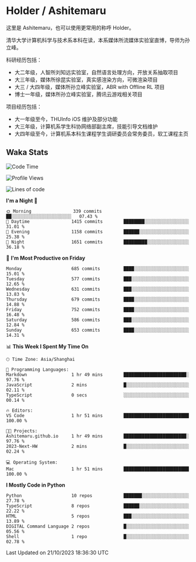 # Holder / Ashitemaru

这里是 Ashitemaru，也可以使用更常用的称呼 Holder。

清华大学计算机科学与技术系本科在读，本系媒体所流媒体实验室直博，导师为孙立峰。

科研经历包括：

- 大二年级，人智所刘知远实验室，自然语言处理方向，开放关系抽取项目
- 大三年级，媒体所徐昆实验室，真实感渲染方向，可微渲染项目
- 大三 / 大四年级，媒体所孙立峰实验室，ABR with Offline RL 项目
- 博士一年级，媒体所孙立峰实验室，腾讯云游戏相关项目

项目经历包括：

- 大一年级至今，THUInfo iOS 维护及部分功能
- 大三年级，计算机系学生科协网络部副主席，技能引导文档维护
- 大四年级至今，计算机系本科生课程学生调研委员会常务委员，软工课程主页

## Waka Stats

<!--START_SECTION:waka-->
![Code Time](http://img.shields.io/badge/Code%20Time-1%2C018%20hrs%2013%20mins-blue)

![Profile Views](http://img.shields.io/badge/Profile%20Views-20-blue)

![Lines of code](https://img.shields.io/badge/From%20Hello%20World%20I%27ve%20Written-3.2%20million%20lines%20of%20code-blue)

**I'm a Night 🦉** 

```text
🌞 Morning                339 commits         ██░░░░░░░░░░░░░░░░░░░░░░░   07.43 % 
🌆 Daytime                1415 commits        ████████░░░░░░░░░░░░░░░░░   31.01 % 
🌃 Evening                1158 commits        ██████░░░░░░░░░░░░░░░░░░░   25.38 % 
🌙 Night                  1651 commits        █████████░░░░░░░░░░░░░░░░   36.18 % 
```
📅 **I'm Most Productive on Friday** 

```text
Monday                   685 commits         ████░░░░░░░░░░░░░░░░░░░░░   15.01 % 
Tuesday                  577 commits         ███░░░░░░░░░░░░░░░░░░░░░░   12.65 % 
Wednesday                631 commits         ███░░░░░░░░░░░░░░░░░░░░░░   13.83 % 
Thursday                 679 commits         ████░░░░░░░░░░░░░░░░░░░░░   14.88 % 
Friday                   752 commits         ████░░░░░░░░░░░░░░░░░░░░░   16.48 % 
Saturday                 586 commits         ███░░░░░░░░░░░░░░░░░░░░░░   12.84 % 
Sunday                   653 commits         ████░░░░░░░░░░░░░░░░░░░░░   14.31 % 
```


📊 **This Week I Spent My Time On** 

```text
🕑︎ Time Zone: Asia/Shanghai

💬 Programming Languages: 
Markdown                 1 hr 49 mins        ████████████████████████░   97.76 % 
JavaScript               2 mins              █░░░░░░░░░░░░░░░░░░░░░░░░   02.11 % 
TypeScript               0 secs              ░░░░░░░░░░░░░░░░░░░░░░░░░   00.14 % 

🔥 Editors: 
VS Code                  1 hr 51 mins        █████████████████████████   100.00 % 

🐱‍💻 Projects: 
Ashitemaru.github.io     1 hr 49 mins        ████████████████████████░   97.76 % 
2023-Next-HW             2 mins              █░░░░░░░░░░░░░░░░░░░░░░░░   02.24 % 

💻 Operating System: 
Mac                      1 hr 51 mins        █████████████████████████   100.00 % 
```

**I Mostly Code in Python** 

```text
Python                   10 repos            ███████░░░░░░░░░░░░░░░░░░   27.78 % 
TypeScript               8 repos             ██████░░░░░░░░░░░░░░░░░░░   22.22 % 
HTML                     5 repos             ███░░░░░░░░░░░░░░░░░░░░░░   13.89 % 
DIGITAL Command Language 2 repos             █░░░░░░░░░░░░░░░░░░░░░░░░   05.56 % 
Shell                    1 repo              █░░░░░░░░░░░░░░░░░░░░░░░░   02.78 % 
```




 Last Updated on 21/10/2023 18:36:30 UTC
<!--END_SECTION:waka-->

<!--
**Ashitemaru/Ashitemaru** is a ✨ _special_ ✨ repository because its `README.md` (this file) appears on your GitHub profile.

Here are some ideas to get you started:

- 🔭 I’m currently working on ...
- 🌱 I’m currently learning ...
- 👯 I’m looking to collaborate on ...
- 🤔 I’m looking for help with ...
- 💬 Ask me about ...
- 📫 How to reach me: ...
- 😄 Pronouns: ...
- ⚡ Fun fact: ...
-->
